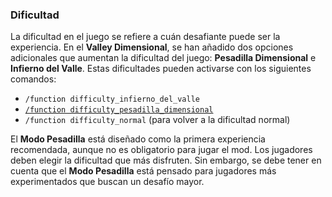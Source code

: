 ### Dificultad

La dificultad en el juego se refiere a cuán desafiante puede ser la experiencia. En el **Valley Dimensional**, se han añadido dos opciones adicionales que aumentan la dificultad del juego: **Pesadilla Dimensional** e **Infierno del Valle**. Estas dificultades pueden activarse con los siguientes comandos:

- `/function difficulty_infierno_del_valle`
- [`/function difficulty_pesadilla_dimensional`](https://github.com/MiguelVeraXd/Valley-Dimensional-Wiki/blob/main/Main/Wiki/modo%20pesadilla.md) 
- `/function difficulty_normal` (para volver a la dificultad normal)

El **Modo Pesadilla** está diseñado como la primera experiencia recomendada, aunque no es obligatorio para jugar el mod. Los jugadores deben elegir la dificultad que más disfruten. Sin embargo, se debe tener en cuenta que el **Modo Pesadilla** está pensado para jugadores más experimentados que buscan un desafío mayor.
